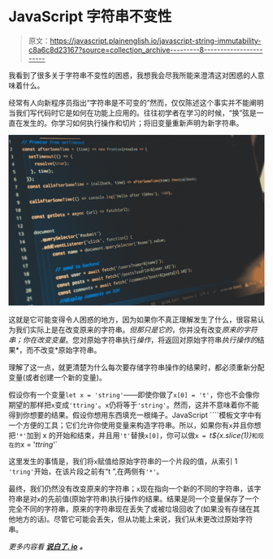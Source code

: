 # JavaScript 字符串不变性

> 原文：<https://javascript.plainenglish.io/javascript-string-immutability-c8a6c8d23167?source=collection_archive---------8----------------------->

我看到了很多关于字符串不变性的困惑，我想我会尽我所能来澄清这对困惑的人意味着什么。

经常有人向新程序员指出“字符串是不可变的”然而，仅仅陈述这个事实并不能阐明当我们写代码时它是如何在功能上应用的。往往初学者在学习的时候，“换”弦是一直在发生的。你学习如何执行操作和切片；将旧变量重新声明为新字符串。

![](img/cc958ac1f007cfdc942b2ef3b4fa0380.png)

这就是它可能变得令人困惑的地方，因为如果你不真正理解发生了什么，很容易认为我们实际上是在改变原来的字符串。*但那只是它的*，你并没有改变*原来的字符串；*你在改变*变量*。您对原始字符串执行*操作*，将返回对原始字符串*执行操作的*结果*，而不改变*原始字符串。

理解了这一点，就更清楚为什么每次要存储字符串操作的结果时，都必须重新分配变量(或者创建一个新的变量)。

假设你有一个变量`let x = 'string'`——即使你做了`x[0] = 't'`，你也不会像你期望的那样把`x`变成`'ttring'`。`x`仍将等于`'string'`。然而，这并不意味着你不能得到你想要的结果。假设你想用东西填充一根绳子。JavaScript ````模板文字中有一个方便的工具；它们允许你使用变量来构造字符串。所以，如果你有`x`并且你想把`'*'`加到 x 的开始和结束，并且用`'t'`替换`x[0]`，你可以做`x = `*t${x.slice(1)}*`和现在的`x = '*ttring*'`

这里发生的事情是，我们将`x`赋值给原始字符串的一个片段的值，从索引 1 `'tring'`开始，在该片段之前有“t ”,在两侧有`'*'`。

最终，我们仍然没有改变原来的字符串；`x`现在指向一个新的不同的字符串，该字符串是对`x`的先前值(原始字符串)执行操作的结果。结果是同一个变量保存了一个完全不同的字符串，原来的字符串现在丢失了或被垃圾回收了(如果没有存储在其他地方的话)。尽管它可能会丢失，但从功能上来说，我们从未更改过原始字符串。

*更多内容看* [***说白了. io***](http://plainenglish.io/) ***。***